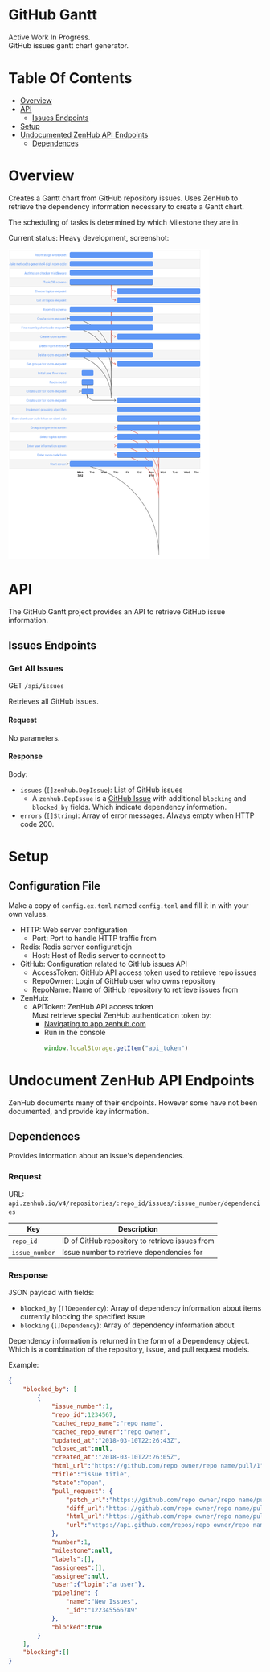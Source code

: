 # GitHub Gantt
Active Work In Progress.  
GitHub issues gantt chart generator.

# Table Of Contents
- [Overview](#overview)
- [API](#api)
	- [Issues Endpoints](#issues-endpoints)
- [Setup](#setup)
- [Undocumented ZenHub API Endpoints](#undocumented-zenhub-api-endpoints)
	- [Dependences](#dependences)
# Overview
Creates a Gantt chart from GitHub repository issues. Uses ZenHub to 
retrieve the dependency information necessary to create a Gantt chart.  

The scheduling of tasks is determined by which Milestone they are in.  

Current status: Heavy development, screenshot:  

<img alt="Gantt chart generated with gh-gantt tool" width="400" src="/static/img/screenshot.png">

# API
The GitHub Gantt project provides an API to retrieve GitHub issue information.  

## Issues Endpoints
### Get All Issues
GET `/api/issues`  

Retrieves all GitHub issues.  

#### Request
No parameters.

#### Response
Body:  

- `issues` (`[]zenhub.DepIssue`): List of GitHub issues
	- A `zenhub.DepIssue` is a 
	  [GitHub Issue](https://godoc.org/github.com/google/go-github/github#Issue) 
	  with additional `blocking` and `blocked_by` fields. Which indicate 
	  dependency information.
- `errors` (`[]String`): Array of error messages. Always empty when HTTP code 200.

# Setup
## Configuration File
Make a copy of `config.ex.toml` named `config.toml` and fill it in with your 
own values.  

- HTTP: Web server configuration
	- Port: Port to handle HTTP traffic from
- Redis: Redis server configuratiojn
	- Host: Host of Redis server to connect to
- GitHub: Configuration related to GitHub issues API
	- AccessToken: GitHub API access token used to retrieve repo issues
	- RepoOwner: Login of GitHub user who owns repository
	- RepoName: Name of GitHub repository to retrieve issues from
- ZenHub:
	- APIToken: ZenHub API access token  
	            Must retrieve special ZenHub authentication token by:  
		- [Navigating to app.zenhub.com](https://app.zenhub.com)  
		- Run in the console  
		  ```js
		  window.localStorage.getItem("api_token")
		  ```

# Undocument ZenHub API Endpoints
ZenHub documents many of their endpoints. However some have not been documented, 
and provide key information.  

## Dependences
Provides information about an issue's dependencies.  

### Request
URL: `api.zenhub.io/v4/repositories/:repo_id/issues/:issue_number/dependencies`  

| Key            | Description                                     |
| -------------- | ----------------------------------------------- |
| `repo_id`      | ID of GitHub repository to retrieve issues from | 
| `issue_number` | Issue number to retrieve dependencies for       |

### Response
JSON payload with fields:

- `blocked_by` (`[]Dependency`): Array of dependency information about items 
				 currently blocking the specified issue
- `blocking` (`[]Dependency`): Array of dependency information about

Dependency information is returned in the form of a Dependency object. Which 
is a combination of the repository, issue, and pull request models.  

Example:  
```json
{
	"blocked_by": [
		{
			"issue_number":1,
			"repo_id":1234567,
			"cached_repo_name":"repo name",
			"cached_repo_owner":"repo owner",
			"updated_at":"2018-03-10T22:26:43Z",
			"closed_at":null,
			"created_at":"2018-03-10T22:26:05Z",
			"html_url":"https://github.com/repo owner/repo name/pull/1",
			"title":"issue title",
			"state":"open",
			"pull_request": {
				"patch_url":"https://github.com/repo owner/repo name/pull/1.patch",
				"diff_url":"https://github.com/repo owner/repo name/pull/1.diff",
				"html_url":"https://github.com/repo owner/repo name/pull/1",
				"url":"https://api.github.com/repos/repo owner/repo name/pulls/1"
			},
			"number":1,
			"milestone":null,
			"labels":[],
			"assignees":[],
			"assignee":null,
			"user":{"login":"a user"},
			"pipeline": {
				"name":"New Issues",
				"_id":"122345566789"
			},
			"blocked":true
		}
	],
	"blocking":[]
}
```

